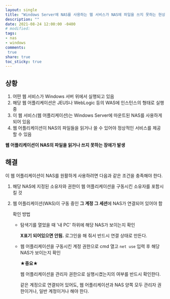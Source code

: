 ```yaml
---
layout: single
title: "Windows Server에 NAS를 사용하는 웹 서비스가 NAS에 파일을 쓰지 못하는 현상"
description: ""
date: 2021-08-24 12:00:00 -0400
# modified: 
tags: 
- nas
- windows
comments:
 true
share: true
toc_sticky: true
---
```




## 상황

1. 어떤 웹 서비스가 Windows 서버 위에서 실행되고 있음
2. 해당 웹 어플리케이션은 JEUS나 WebLogic 등의 WAS에 인스턴스의 형태로 실행 중
3. 이 웹 서비스(웹 어플리케이션)는 Windows Server에 마운트된 NAS를 사용하게 되어 있음
4. 웹 어플리케이션이 NAS의 파일들을 읽거나 쓸 수 있어야 정상적인 서비스를 제공할 수 있음

**웹 어플리케이션이 NAS의 파일을 읽거나 쓰지 못하는 장애가 발생**



## 해결

이 웹 어플리케이션이 NAS를 원활하게 사용하려면 다음과 같은 조건을 충족해야 한다.

1. 해당 NAS에 지정된 소유자와 권한이 웹 어플리케이션을 구동시킨 소유자를 포함시킬 것

2. 웹 어플리케이션(WAS)이 구동 중인 **그 계정 그 세션**에 NAS가 연결되어 있어야 함

   확인 방법

   - 탐색기를 열었을 때 '내 PC' 하위에 해당 NAS가 보이는지 확인

     **X표기 되어있으면 안됨.** 로그인을 해 줘서 반드시 연결 상태로 만든다.

   - 웹 어플리케이션을 구동시킨 계정 권한으로 cmd 열고 `net use` 입력 후 해당 NAS가 보이는지 확인

     **★중요★**

     웹 어플리케이션을 관리자 권한으로 실행시켰는지의 여부를 반드시 확인한다.

     같은 계정으로 연결되어 있어도, 웹 어플리케이션과 NAS 양쪽 모두 관리자 권한이거나, 일반 계정이거나 해야 한다.

